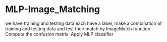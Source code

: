 # MLP-Image_Matching
we have training and testing data each have a label, make a combination of training and testing data and test their match by ImageMatch function
Compute the confusion matrix.
Apply MLP classifier 
